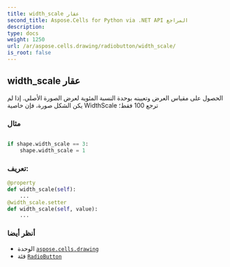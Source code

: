 ```yaml
---
title: width_scale عقار
second_title: Aspose.Cells for Python via .NET API المراجع
description:
type: docs
weight: 1250
url: /ar/aspose.cells.drawing/radiobutton/width_scale/
is_root: false
---
```

##  width_scale عقار

الحصول على مقياس العرض وتعيينه بوحدة النسبة المئوية لعرض الصورة الأصلي.
إذا لم يكن الشكل صورة، فإن خاصية WidthScale ترجع 100 فقط؛

###  مثال

```python

if shape.width_scale == 3:
    shape.width_scale = 1

```
###  تعريف:
```python
@property
def width_scale(self):
    ...
@width_scale.setter
def width_scale(self, value):
    ...
```

###  أنظر أيضا
* الوحدة [`aspose.cells.drawing`](../../)
* فئة [`RadioButton`](/cells/python-net/ar/aspose.cells.drawing/radiobutton)
